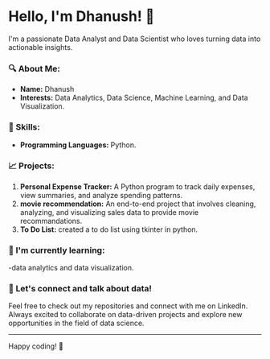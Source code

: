 # Hello, I'm Dhanush! 👋

I'm a passionate Data Analyst and Data Scientist who loves turning data into actionable insights.

### 🔍 About Me:
- **Name:** Dhanush
- **Interests:** Data Analytics, Data Science, Machine Learning, and Data Visualization.

### 🔧 Skills:
- **Programming Languages:** Python.

### 📈 Projects:
1. **Personal Expense Tracker:** A Python program to track daily expenses, view summaries, and analyze spending patterns.
2. **movie recommendation:** An end-to-end project that involves cleaning, analyzing, and visualizing sales data to provide movie recommandations.
3. **To Do List:** created a to do list using tkinter in python.

### 🌱 I'm currently learning:
-data analytics and data visualization.

### 💬 Let's connect and talk about data!
Feel free to check out my repositories and connect with me on LinkedIn. Always excited to collaborate on data-driven projects and explore new opportunities in the field of data science.

---

Happy coding! 🌟
